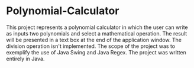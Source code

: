 # Polynomial-Calculator
This project represents a polynomial calculator in which the user can write as inputs two polynomials and select a mathematical operation. The result will be presented in a text box at
the end of the application window. The division operation isn't implemented. The scope of the project was to exemplify the use of Java Swing and Java Regex.  The project was written 
entirely in Java.
